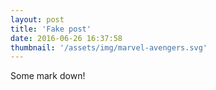 ```yaml
---
layout: post
title: 'Fake post'
date: 2016-06-26 16:37:58
thumbnail: '/assets/img/marvel-avengers.svg'
---
```


Some mark down!
